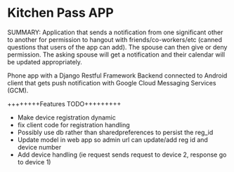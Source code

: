 Kitchen Pass APP
=======
SUMMARY: Application that sends a notification from one significant other to another for permission to hangout with friends/co-workers/etc (canned questions that users of the app can add).  The spouse can then give or deny permission.  The asking spouse will get a notification and their calendar will be updated appropriately.  

Phone app with a Django Restful Framework Backend connected to Android client that gets push notification with Google Cloud Messaging Services (GCM).



++++++++Features TODO+++++++++
- Make device registration dynamic
- fix client code for registration handling
- Possibly use db rather than sharedpreferences to persist the reg_id
- Update model in web app so admin url can update/add reg id and device number
- Add device handling (ie request sends request to device 2, response go to device 1)

